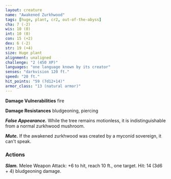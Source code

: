 ```yaml
---
layout: creature
name: "Awakened Zurkhwood"
tags: [huge, plant, cr2, out-of-the-abyss]
cha: 7 (-2)
wis: 10 (0)
int: 10 (0)
con: 15 (+2)
dex: 6 (-2)
str: 19 (+4)
size: Huge plant
alignment: unaligned
challenge: "2 (450 XP)"
languages: "one language known by its creator"
senses: "darkvision 120 ft."
speed: "20 ft."
hit_points: "59 (7d12+14)"
armor_class: "13 (natural armor)"
---
```


**Damage Vulnerabilities** fire

**Damage Resistances** bludgeoning, piercing

***False Appearance.*** While the tree remains motionless, it is indistinguishable from a normal zurkhwood mushroom.

***Mute.*** If the awakened zurkhwood was created by a myconid sovereign, it can't speak.

### Actions

***Slam.*** Melee Weapon Attack: +6 to hit, reach 10 ft., one target. Hit: 14 (3d6 + 4) bludgeoning damage.